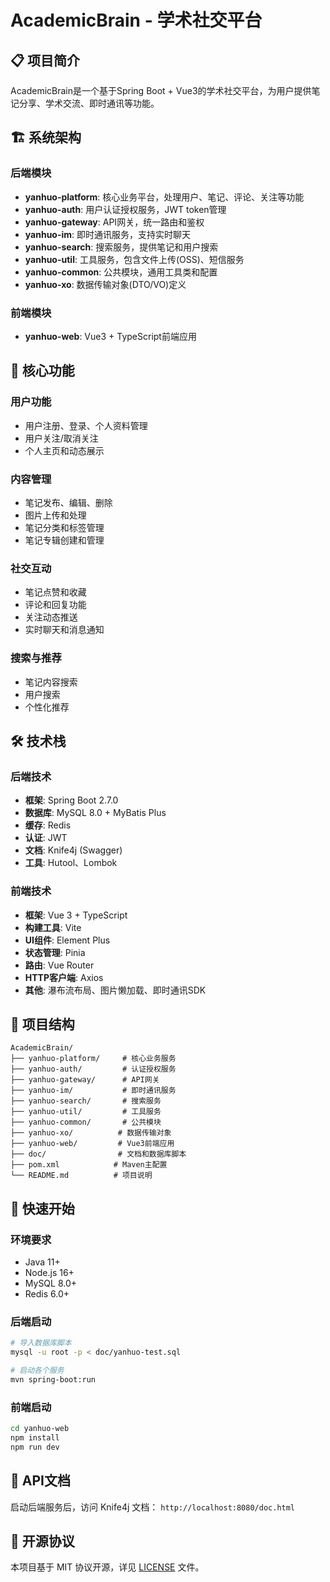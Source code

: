 # AcademicBrain - 学术社交平台

## 📋 项目简介

AcademicBrain是一个基于Spring Boot + Vue3的学术社交平台，为用户提供笔记分享、学术交流、即时通讯等功能。

## 🏗️ 系统架构

### 后端模块
- **yanhuo-platform**: 核心业务平台，处理用户、笔记、评论、关注等功能
- **yanhuo-auth**: 用户认证授权服务，JWT token管理
- **yanhuo-gateway**: API网关，统一路由和鉴权
- **yanhuo-im**: 即时通讯服务，支持实时聊天
- **yanhuo-search**: 搜索服务，提供笔记和用户搜索
- **yanhuo-util**: 工具服务，包含文件上传(OSS)、短信服务
- **yanhuo-common**: 公共模块，通用工具类和配置
- **yanhuo-xo**: 数据传输对象(DTO/VO)定义

### 前端模块
- **yanhuo-web**: Vue3 + TypeScript前端应用

## 🚀 核心功能

### 用户功能
- 用户注册、登录、个人资料管理
- 用户关注/取消关注
- 个人主页和动态展示

### 内容管理
- 笔记发布、编辑、删除
- 图片上传和处理
- 笔记分类和标签管理
- 笔记专辑创建和管理

### 社交互动
- 笔记点赞和收藏
- 评论和回复功能
- 关注动态推送
- 实时聊天和消息通知

### 搜索与推荐
- 笔记内容搜索
- 用户搜索
- 个性化推荐

## 🛠️ 技术栈

### 后端技术
- **框架**: Spring Boot 2.7.0
- **数据库**: MySQL 8.0 + MyBatis Plus
- **缓存**: Redis
- **认证**: JWT
- **文档**: Knife4j (Swagger)
- **工具**: Hutool、Lombok

### 前端技术
- **框架**: Vue 3 + TypeScript
- **构建工具**: Vite
- **UI组件**: Element Plus
- **状态管理**: Pinia
- **路由**: Vue Router
- **HTTP客户端**: Axios
- **其他**: 瀑布流布局、图片懒加载、即时通讯SDK

## 📁 项目结构

```
AcademicBrain/
├── yanhuo-platform/     # 核心业务服务
├── yanhuo-auth/         # 认证授权服务
├── yanhuo-gateway/      # API网关
├── yanhuo-im/           # 即时通讯服务
├── yanhuo-search/       # 搜索服务
├── yanhuo-util/         # 工具服务
├── yanhuo-common/       # 公共模块
├── yanhuo-xo/          # 数据传输对象
├── yanhuo-web/         # Vue3前端应用
├── doc/                # 文档和数据库脚本
├── pom.xml            # Maven主配置
└── README.md          # 项目说明
```

## 🚀 快速开始

### 环境要求
- Java 11+
- Node.js 16+
- MySQL 8.0+
- Redis 6.0+

### 后端启动
```bash
# 导入数据库脚本
mysql -u root -p < doc/yanhuo-test.sql

# 启动各个服务
mvn spring-boot:run
```

### 前端启动
```bash
cd yanhuo-web
npm install
npm run dev
```

## 📝 API文档

启动后端服务后，访问 Knife4j 文档：
`http://localhost:8080/doc.html`

## 📄 开源协议

本项目基于 MIT 协议开源，详见 [LICENSE](LICENSE) 文件。 